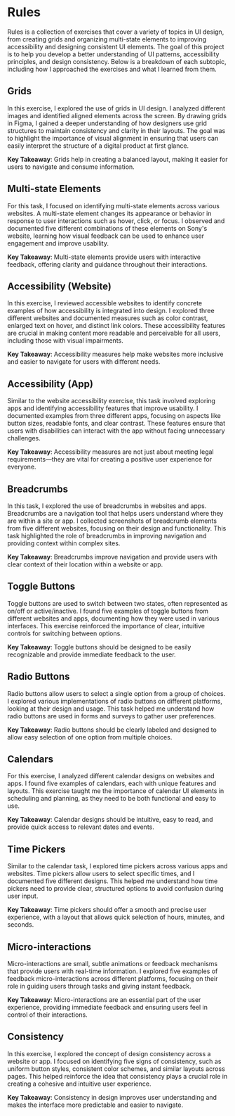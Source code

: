 # Rules 

Rules is a collection of exercises that cover a variety of topics in UI design, from creating grids and organizing multi-state elements to improving accessibility and designing consistent UI elements. The goal of this project is to help you develop a better understanding of UI patterns, accessibility principles, and design consistency.
 Below is a breakdown of each subtopic, including how I approached the exercises and what I learned from them.

## Grids

In this exercise, I explored the use of grids in UI design. I analyzed different images and identified aligned elements across the screen. By drawing grids in Figma, I gained a deeper understanding of how designers use grid structures to maintain consistency and clarity in their layouts. The goal was to highlight the importance of visual alignment in ensuring that users can easily interpret the structure of a digital product at first glance.

**Key Takeaway**: Grids help in creating a balanced layout, making it easier for users to navigate and consume information.

## Multi-state Elements

For this task, I focused on identifying multi-state elements across various websites. A multi-state element changes its appearance or behavior in response to user interactions such as hover, click, or focus. I observed and documented five different combinations of these elements on Sony's website, learning how visual feedback can be used to enhance user engagement and improve usability.

**Key Takeaway**: Multi-state elements provide users with interactive feedback, offering clarity and guidance throughout their interactions.

## Accessibility (Website)

In this exercise, I reviewed accessible websites to identify concrete examples of how accessibility is integrated into design. I explored three different websites and documented measures such as color contrast, enlarged text on hover, and distinct link colors. These accessibility features are crucial in making content more readable and perceivable for all users, including those with visual impairments.

**Key Takeaway**: Accessibility measures help make websites more inclusive and easier to navigate for users with different needs.

## Accessibility (App)

Similar to the website accessibility exercise, this task involved exploring apps and identifying accessibility features that improve usability. I documented examples from three different apps, focusing on aspects like button sizes, readable fonts, and clear contrast. These features ensure that users with disabilities can interact with the app without facing unnecessary challenges.

**Key Takeaway**: Accessibility measures are not just about meeting legal requirements—they are vital for creating a positive user experience for everyone.

## Breadcrumbs

In this task, I explored the use of breadcrumbs in websites and apps. Breadcrumbs are a navigation tool that helps users understand where they are within a site or app. I collected screenshots of breadcrumb elements from five different websites, focusing on their design and functionality. This task highlighted the role of breadcrumbs in improving navigation and providing context within complex sites.

**Key Takeaway**: Breadcrumbs improve navigation and provide users with clear context of their location within a website or app.

## Toggle Buttons

Toggle buttons are used to switch between two states, often represented as on/off or active/inactive. I found five examples of toggle buttons from different websites and apps, documenting how they were used in various interfaces. This exercise reinforced the importance of clear, intuitive controls for switching between options.

**Key Takeaway**: Toggle buttons should be designed to be easily recognizable and provide immediate feedback to the user.

## Radio Buttons

Radio buttons allow users to select a single option from a group of choices. I explored various implementations of radio buttons on different platforms, looking at their design and usage. This task helped me understand how radio buttons are used in forms and surveys to gather user preferences.

**Key Takeaway**: Radio buttons should be clearly labeled and designed to allow easy selection of one option from multiple choices.

## Calendars

For this exercise, I analyzed different calendar designs on websites and apps. I found five examples of calendars, each with unique features and layouts. This exercise taught me the importance of calendar UI elements in scheduling and planning, as they need to be both functional and easy to use.

**Key Takeaway**: Calendar designs should be intuitive, easy to read, and provide quick access to relevant dates and events.

## Time Pickers

Similar to the calendar task, I explored time pickers across various apps and websites. Time pickers allow users to select specific times, and I documented five different designs. This helped me understand how time pickers need to provide clear, structured options to avoid confusion during user input.

**Key Takeaway**: Time pickers should offer a smooth and precise user experience, with a layout that allows quick selection of hours, minutes, and seconds.

## Micro-interactions

Micro-interactions are small, subtle animations or feedback mechanisms that provide users with real-time information. I explored five examples of feedback micro-interactions across different platforms, focusing on their role in guiding users through tasks and giving instant feedback.

**Key Takeaway**: Micro-interactions are an essential part of the user experience, providing immediate feedback and ensuring users feel in control of their interactions.

## Consistency

In this exercise, I explored the concept of design consistency across a website or app. I focused on identifying five signs of consistency, such as uniform button styles, consistent color schemes, and similar layouts across pages. This helped reinforce the idea that consistency plays a crucial role in creating a cohesive and intuitive user experience.

**Key Takeaway**: Consistency in design improves user understanding and makes the interface more predictable and easier to navigate.





